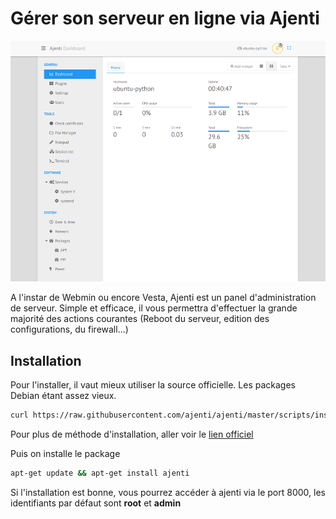# Gérer son serveur en ligne via Ajenti

![Ajenti Dashboard](./_img/ajenti_dashboard.png)

A l'instar de Webmin ou encore Vesta, Ajenti est un panel
d'administration de serveur. Simple et efficace, il vous permettra
d'effectuer la grande majorité des actions courantes (Reboot du
serveur, edition des configurations, du firewall...)

## Installation

Pour l'installer, il vaut mieux utiliser la source officielle. Les
packages Debian étant assez vieux.

```bash
curl https://raw.githubusercontent.com/ajenti/ajenti/master/scripts/install.sh | sudo bash -s -
```

Pour plus de méthode d'installation, aller voir le [lien officiel](https://docs.ajenti.org/en/latest/man/install.html#installing)

Puis on installe le package

```bash
apt-get update && apt-get install ajenti
```

Si l'installation est bonne, vous pourrez accéder à ajenti via le port
8000, les identifiants par défaut sont **root** et **admin**
